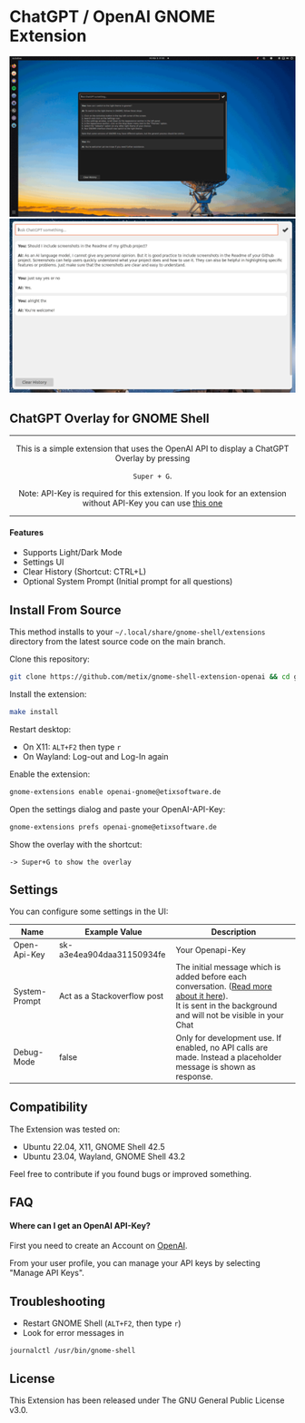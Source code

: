 # ChatGPT / OpenAI GNOME Extension

![desktop.gif](docs/desktop.gif)
![screenshot-overlay.png](docs%2Fscreenshot-overlay.png)

## ChatGPT Overlay for GNOME Shell

---

<div align="center">
This is a simple extension that uses the OpenAI API to display a ChatGPT Overlay by pressing


`Super + G`.

Note: API-Key is required for this extension.
If you look for an extension without API-Key you can
use [this one](https://github.com/HorrorPills/ChatGPT-Gnome-Desktop-Extension)
</div>

---

#### Features

- Supports Light/Dark Mode
- Settings UI
- Clear History (Shortcut: CTRL+L)
- Optional System Prompt (Initial prompt for all questions)

## Install From Source

This method installs to your `~/.local/share/gnome-shell/extensions` directory from the latest source code on the main
branch.

Clone this repository:

```bash
git clone https://github.com/metix/gnome-shell-extension-openai && cd gnome-shell-extension-openai
```

Install the extension:

```bash
make install
```

Restart desktop:

- On X11: `ALT+F2` then type `r`
- On Wayland: Log-out and Log-In again

Enable the extension:

```bash
gnome-extensions enable openai-gnome@etixsoftware.de
```

Open the settings dialog and paste your OpenAI-API-Key:

```bash
gnome-extensions prefs openai-gnome@etixsoftware.de
```

Show the overlay with the shortcut:

```
-> Super+G to show the overlay
```

## Settings

You can configure some settings in the UI:

| Name          | Example Value               | Description                                                                                                                                                                                                                           |
|---------------|-----------------------------|---------------------------------------------------------------------------------------------------------------------------------------------------------------------------------------------------------------------------------------|
| Open-Api-Key  | sk-a3e4ea904daa31150934fe   | Your Openapi-Key                                                                                                                                                                                                                      |
| System-Prompt | Act as a Stackoverflow post | The initial message which is added before each conversation. ([Read more about it here](https://platform.openai.com/docs/guides/chat/instructing-chat-models)).<br> It is sent in the background and will not be visible in your Chat |
| Debug-Mode    | false                       | Only for development use. If enabled, no API calls are made. Instead a placeholder message is shown as response.                                                                                                                      |

## Compatibility

The Extension was tested on:

- Ubuntu 22.04, X11, GNOME Shell 42.5
- Ubuntu 23.04, Wayland, GNOME Shell 43.2

Feel free to contribute if you found bugs or improved something.

## FAQ

#### Where can I get an OpenAI API-Key?

First you need to create an Account on [OpenAI](https://openai.com/blog/openai-api).

From your user profile, you can manage your API keys by selecting "Manage API Keys".

## Troubleshooting

- Restart GNOME Shell (`ALT+F2`, then type `r`)
- Look for error messages in

```
journalctl /usr/bin/gnome-shell
```

## License

This Extension has been released under The GNU General Public License v3.0.